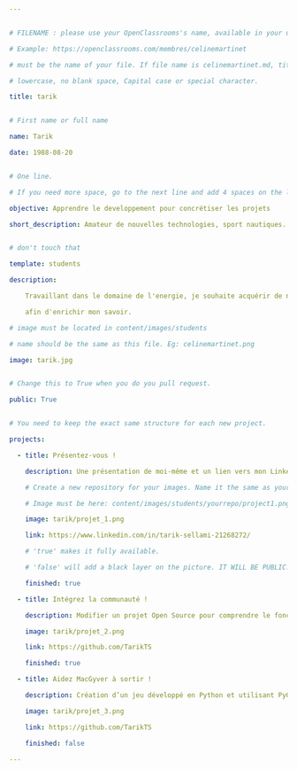 ```yaml
---


# FILENAME : please use your OpenClassrooms's name, available in your url.

# Example: https://openclassrooms.com/membres/celinemartinet

# must be the name of your file. If file name is celinemartinet.md, title is celinemartinet.

# lowercase, no blank space, Capital case or special character.

title: tarik


# First name or full name

name: Tarik

date: 1988-08-20


# One line.

# If you need more space, go to the next line and add 4 spaces on the left, as in 'description'.

objective: Apprendre le developpement pour concrétiser les projets

short_description: Amateur de nouvelles technologies, sport nautiques. Epicurien ! 


# don't touch that

template: students

description:

    Travaillant dans le domaine de l'energie, je souhaite acquérir de nouvelles compétences

    afin d'enrichir mon savoir.

# image must be located in content/images/students

# name should be the same as this file. Eg: celinemartinet.png

image: tarik.jpg


# Change this to True when you do you pull request.

public: True


# You need to keep the exact same structure for each new project.

projects:

  - title: Présentez-vous !

    description: Une présentation de moi-même et un lien vers mon LinkedIn.

    # Create a new repository for your images. Name it the same as your nickname and profile picture.

    # Image must be here: content/images/students/yourrepo/project1.png

    image: tarik/projet_1.png

    link: https://www.linkedin.com/in/tarik-sellami-21268272/ 

    # 'true' makes it fully available.

    # 'false' will add a black layer on the picture. IT WILL BE PUBLIC!

    finished: true

  - title: Intégrez la communauté !

    description: Modifier un projet Open Source pour comprendre le fonctionnement de Git, de Github et des pull requests. 

    image: tarik/projet_2.png

    link: https://github.com/TarikTS 

    finished: true

  - title: Aidez MacGyver à sortir !

    description: Création d’un jeu développé en Python et utilisant PyGame.

    image: tarik/projet_3.png

    link: https://github.com/TarikTS

    finished: false

---
```


